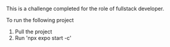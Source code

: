 This is a challenge completed for the role of fullstack developer.

To run the following project
1. Pull the project
2. Run 'npx expo start -c'


   
